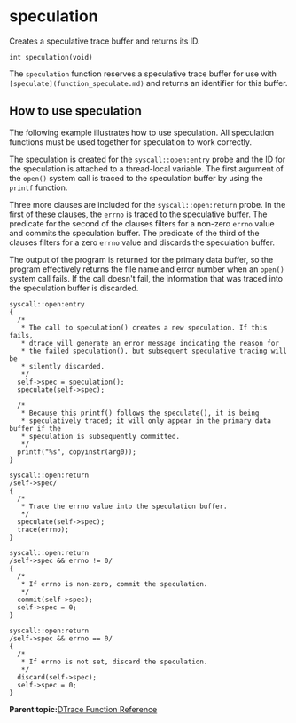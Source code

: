
# speculation

Creates a speculative trace buffer and returns its ID.

```
int speculation(void)
```

The `speculation` function reserves a speculative trace buffer for use with `[speculate](function_speculate.md)` and returns an identifier for this buffer.

## How to use speculation

The following example illustrates how to use speculation. All speculation functions must be used together for speculation to work correctly.

The speculation is created for the `syscall::open:entry` probe and the ID for the speculation is attached to a thread-local variable. The first argument of the `open()` system call is traced to the speculation buffer by using the `printf` function.

Three more clauses are included for the `syscall::open:return` probe. In the first of these clauses, the `errno` is traced to the speculative buffer. The predicate for the second of the clauses filters for a non-zero `errno` value and commits the speculation buffer. The predicate of the third of the clauses filters for a zero `errno` value and discards the speculation buffer.

The output of the program is returned for the primary data buffer, so the program effectively returns the file name and error number when an `open()` system call fails. If the call doesn't fail, the information that was traced into the speculation buffer is discarded.

```
syscall::open:entry
{
  /*
   * The call to speculation() creates a new speculation. If this fails,
   * dtrace will generate an error message indicating the reason for
   * the failed speculation(), but subsequent speculative tracing will be
   * silently discarded.
   */
  self->spec = speculation();
  speculate(self->spec);

  /*
   * Because this printf() follows the speculate(), it is being
   * speculatively traced; it will only appear in the primary data buffer if the
   * speculation is subsequently committed.
   */
  printf("%s", copyinstr(arg0));
}

syscall::open:return
/self->spec/
{
  /*
   * Trace the errno value into the speculation buffer.
   */
  speculate(self->spec);
  trace(errno);
}

syscall::open:return
/self->spec && errno != 0/
{
  /*
   * If errno is non-zero, commit the speculation.
   */
  commit(self->spec);
  self->spec = 0;
}

syscall::open:return
/self->spec && errno == 0/
{
  /*
   * If errno is not set, discard the speculation.
   */
  discard(self->spec);
  self->spec = 0;
}
```

**Parent topic:**[DTrace Function Reference](../reference/dtrace_functions.md)

